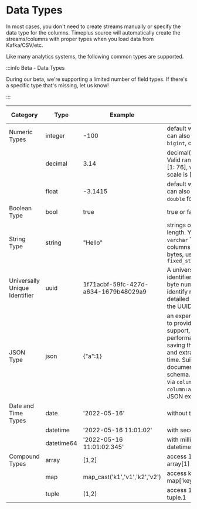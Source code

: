 # Data Types

In most cases, you don't need to create streams manually or specify the data type for the columns. Timeplus source will automatically create the streams/columns with proper types when you load data from Kafka/CSV/etc.

Like many analytics systems, the following common types are supported.

:::info Beta - Data Types

During our beta, we're supporting a limited number of field types. If there's a specific type that's missing, let us know!

:::

| Category                      | Type       | Example                              | Note                                                         | Related functions                                            |
| ----------------------------- | ---------- | ------------------------------------ | ------------------------------------------------------------ | ------------------------------------------------------------ |
| Numeric Types                 | integer    | -100                                 | default with 4 bytes. You can also use `int`, `smallint`, `bigint`, or even `uint16` etc. | [to_int](functions#to_int)                                   |
|                               | decimal    | 3.14                                 | decimal(precision, scale). Valid range for precision is [1: 76], valid range for scale is [0: precision] | [to_decimal](functions#to_decimal)                           |
|                               | float      | -3.1415                              | default with 4 bytes. You can also use `float64` or `double` for 8 bytes | [to_float](functions#to_float)                               |
| Boolean Type                  | bool       | true                                 | true or false                                                |                                                              |
| String Type                   | string     | "Hello"                              | strings of an arbitrary length. You can also use `varchar` To create string columns with fixed size in bytes, use `fixed_string(positiveInt)` | [to_string](functions#to_string), [etc.](functions#process-text) |
| Universally Unique Identifier | uuid       | 1f71acbf-59fc-427d-a634-1679b48029a9 | A universally unique identifier (UUID) is a 16-byte number used to identify records. For detailed information about the UUID, see [Wikipedia](https://en.wikipedia.org/wiki/Universally_unique_identifier) | [uuid](functions#uuid)                                       |
| JSON Type                     | json       | {"a":1}                              | an experimental new type to provide built-in JSON support, with better query performance comparing saving the JSON as `string` and extract value at query time. Suitable for JSON documents in same schema. Access the value via `column.a` (instead of `column:a` for query-time JSON extraction) |                                                              |
| Date and Time Types           | date       | '2022-05-16'                         | without time                                                 | [to_date](functions#to_date), [today](functions#today)       |
|                               | datetime   | '2022-05-16 11:01:02'                | with second                                                  | [to_time](functions#to_time), [now](functions#now)           |
|                               | datetime64 | '2022-05-16 11:01:02.345'            | with millisecond, same as datetime64(3)                      | [to_time](functions#to_time), [now64](functions#now64)       |
| Compound Types                | array      | [1,2]                                | access 1st element via array[1]                              | [length](functions#length), [array_concat](functions#array_concat) |
|                               | map        | map_cast('k1','v1','k2','v2')        | access key1 via map['key1']                                  | [map_cast](functions#map_cast)                               |
|                               | tuple      | (1,2)                                | access 1st element via tuple.1                               |                                                              |

